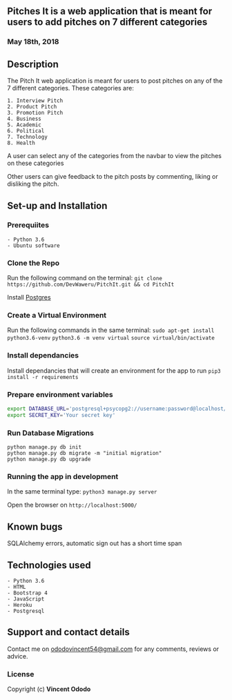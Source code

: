 
## Pitches It is a web application that is meant for users to add pitches on 7 different categories
### May 18th, 2018

## Description
The Pitch It web application is meant for users to post pitches on any of the 7 different categories. These categories are:

    1. Interview Pitch
    2. Product Pitch
    3. Promotion Pitch
    4. Business
    5. Academic
    6. Political
    7. Technology
    8. Health

A user can select any of the categories from the navbar to view the pitches on these categories

Other users can give feedback to the pitch posts by commenting, liking or disliking the pitch. 


## Set-up and Installation

### Prerequiites
    - Python 3.6
    - Ubuntu software

### Clone the Repo
Run the following command on the terminal:
`git clone https://github.com/DevWaweru/PitchIt.git && cd PitchIt`

Install [Postgres](https://www.postgresql.org/download/)

### Create a Virtual Environment
Run the following commands in the same terminal:
`sudo apt-get install python3.6-venv`
`python3.6 -m venv virtual`
`source virtual/bin/activate`

### Install dependancies
Install dependancies that will create an environment for the app to run
`pip3 install -r requirements`

### Prepare environment variables
```bash
export DATABASE_URL='postgresql+psycopg2://username:password@localhost/eren'
export SECRET_KEY='Your secret key'
```

### Run Database Migrations
```
python manage.py db init
python manage.py db migrate -m "initial migration"
python manage.py db upgrade
```

### Running the app in development
In the same terminal type:
`python3 manage.py server`

Open the browser on `http://localhost:5000/`

## Known bugs
SQLAlchemy errors, automatic sign out has a short time span

## Technologies used
    - Python 3.6
    - HTML
    - Bootstrap 4
    - JavaScript
    - Heroku
    - Postgresql

## Support and contact details
Contact me on ododovincent54@gmail.com for any comments, reviews or advice.

### License
Copyright (c) **Vincent Ododo**